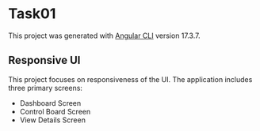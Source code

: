 # Task01

This project was generated with [Angular CLI](https://github.com/angular/angular-cli) version 17.3.7.

## Responsive UI
This project focuses on responsiveness of the UI. The application includes three primary screens:
- Dashboard Screen
- Control Board Screen
- View Details Screen


